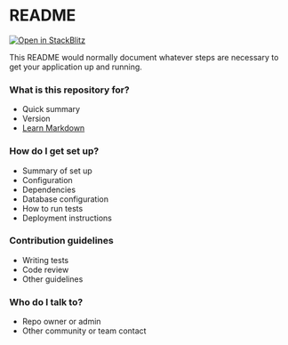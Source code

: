 # README #

[![Open in StackBlitz](https://developer.stackblitz.com/img/open_in_stackblitz.svg)]([https://stackblitz.com/github/___YOUR_PATH___](https://github.com/luckashenri/cupertino-pane-bug))

This README would normally document whatever steps are necessary to get your application up and running.

### What is this repository for? ###

* Quick summary
* Version
* [Learn Markdown](https://bitbucket.org/tutorials/markdowndemo)

### How do I get set up? ###

* Summary of set up
* Configuration
* Dependencies
* Database configuration
* How to run tests
* Deployment instructions

### Contribution guidelines ###

* Writing tests
* Code review
* Other guidelines

### Who do I talk to? ###

* Repo owner or admin
* Other community or team contact
